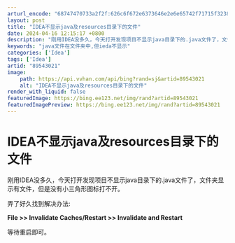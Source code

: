 ```yaml
---
arturl_encode: "68747470733a2f2f:626c6f672e6373646e2e6e65742f71715f3238313633313735:2f61727469636c652f64657461696c732f3839353433303231"
layout: post
title: "IDEA不显示java及resources目录下的文件"
date: 2024-04-16 12:15:17 +0800
description: "刚用IDEA没多久，今天打开发现项目不显示java目录下的.java文件了，文件夹显示有文件，但是没"
keywords: "java文件在文件夹中,但ieda不显示"
categories: ['Idea']
tags: ['Idea']
artid: "89543021"
image:
    path: https://api.vvhan.com/api/bing?rand=sj&artid=89543021
    alt: "IDEA不显示java及resources目录下的文件"
render_with_liquid: false
featuredImage: https://bing.ee123.net/img/rand?artid=89543021
featuredImagePreview: https://bing.ee123.net/img/rand?artid=89543021
---
```


# IDEA不显示java及resources目录下的文件

刚用IDEA没多久，今天打开发现项目不显示java目录下的.java文件了，文件夹显示有文件，但是没有小三角形图标打不开。

弄了好久找到解决办法:

**File >> Invalidate Caches/Restart >> Invalidate and Restart**

等待重启即可。